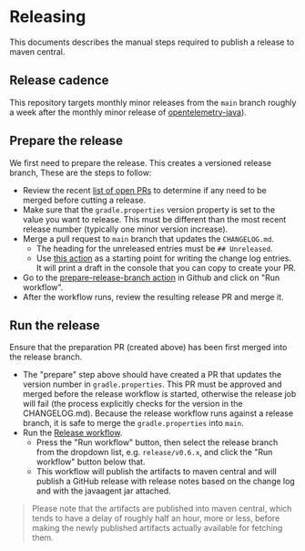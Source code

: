 # Releasing

This documents describes the manual steps required to publish a release to maven central.

## Release cadence

This repository targets monthly minor releases from the `main` branch roughly a week after
the monthly minor release
of [opentelemetry-java](https://github.com/open-telemetry/opentelemetry-java)).

## Prepare the release

We first need to prepare the release. This creates a versioned release branch, These are the steps to follow:

- Review the recent [list of open PRs](https://github.com/open-telemetry/opentelemetry-android/pulls)
  to determine if any need to be merged before cutting a release.
- Make sure that the `gradle.properties` version property is set to the value you want to release.
  This must be different than the most recent release number (typically one minor version increase).
- Merge a pull request to `main` branch that updates the `CHANGELOG.md`.
    - The heading for the unreleased entries must be `## Unreleased`.
    - Use [this action](https://github.com/open-telemetry/opentelemetry-android/actions/workflows/draft-change-log-entries.yaml) as a starting point for writing the change log entries. It will print a draft in the console that you can copy to create your PR.
- Go to the
  [prepare-release-branch action](https://github.com/open-telemetry/opentelemetry-android/actions/workflows/prepare-release-branch.yml)
  in Github and click on "Run workflow".
- After the workflow runs, review the resulting release PR and merge it.

## Run the release

Ensure that the preparation PR (created above) has been first merged into the release branch.

- The "prepare" step above should have created a PR that updates the version number in
  `gradle.properties`. This PR must be approved and merged before the release workflow is started,
  otherwise the release job will fail (the process explicitly checks for the version in the
  CHANGELOG.md). Because the release workflow runs against a release branch, it is safe to
  merge the `gradle.properties` into `main`.
- Run the [Release workflow](https://github.com/open-telemetry/opentelemetry-android/actions/workflows/release.yml).
  - Press the "Run workflow" button, then select the release branch from the dropdown list,
    e.g. `release/v0.6.x`, and click the "Run workflow" button below that.
  - This workflow will publish the artifacts to maven central and will publish a GitHub release
    with release notes based on the change log and with the javaagent jar attached.

> Please note that the artifacts are published into maven central, which tends to have a delay of
> roughly half an hour, more or less, before making the newly published artifacts actually available
> for fetching them.
